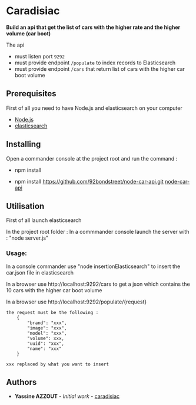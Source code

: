 # Caradisiac

**Build an api that get the list of cars with the higher rate and the higher volume (car boot)**

The api

* must listen port `9292`
* must provide endpoint `/populate` to index records to Elasticsearch
* must provide endpoint `/cars` that return list of cars with the higher car boot volume

## Prerequisites

First of all you need to have Node.js and elasticsearch on your computer

* [Node.js](https://nodejs.org/en/)
* [elasticsearch](https://www.elastic.co/fr/downloads/elasticsearch)

## Installing

Open a commander console at the project root and run the command :

* npm install

* npm install https://github.com/92bondstreet/node-car-api.git
[node-car-api](https://github.com/92bondstreet/node-car-api)

## Utilisation

First of all launch elasticsearch

In the project root folder :
	In a commmander console launch the server with : "node server.js"
	

### Usage:

In a console commander use "node insertionElasticsearch" to insert the car.json file in elasticsearch 

In a browser use http://localhost:9292/cars to get a json which contains the 10 cars with the higher car boot volume

In a browser use http://localhost:9292/populate/{request}
	
	the request must be the following :
		{
			"brand": "xxx",
			"image": "xxx",
			"model": "xxx",
			"volume": xxx,
			"uuid": "xxx",
			"name": "xxx"
		}
		
	xxx replaced by what you want to insert

## Authors

* **Yassine AZZOUT** - *Initial work* - [caradisiac](https://github.com/92bondstreet/caradisiac)
